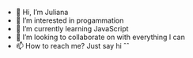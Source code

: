 - 👋 Hi, I’m Juliana
- 👀 I’m interested in progammation 
- 🌱 I’m currently learning JavaScript
- 💞️ I’m looking to collaborate on  with everything I can
- 📫 How to reach me? Just say hi ˆˆ

